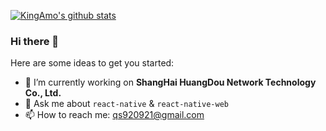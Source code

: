 
[![KingAmo's github stats](https://github-readme-stats.vercel.app/api?username=KingAmo&count_private=true&show_icons=true)](https://github.com/anuraghazra/github-readme-stats)

### Hi there 👋

Here are some ideas to get you started:

- 🔭 I’m currently working on **ShangHai HuangDou Network Technology Co., Ltd.** 
- 💬 Ask me about  `react-native` & `react-native-web`
- 📫 How to reach me: qs920921@gmail.com

